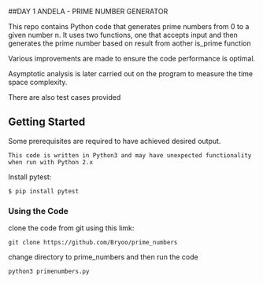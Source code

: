 ##DAY 1 ANDELA - PRIME NUMBER GENERATOR

This repo contains Python code that generates prime numbers from 0 to a given number n. It uses two functions, one that accepts input and then generates the prime number based on result from aother is_prime function

Various improvements are made to ensure the code performance is optimal.

Asymptotic analysis is later carried out on the program to measure the time space complexity.

There are also test cases provided

## Getting Started

Some prerequisites are required to have achieved desired output.

    This code is written in Python3 and may have unexpected functionality when run with Python 2.x

Install pytest:
```
$ pip install pytest

```

### Using the Code

clone the code from git using this limk:
```
git clone https://github.com/Bryoo/prime_numbers
```
change directory to prime_numbers and then run the code
```
python3 primenumbers.py
```






